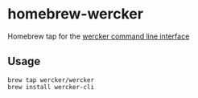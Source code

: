 # homebrew-wercker

Homebrew tap for the [wercker command line interface](http://wercker.com/downloads/)

## Usage

```
brew tap wercker/wercker
brew install wercker-cli
```



